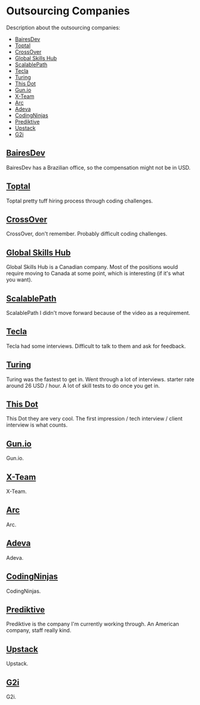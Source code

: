# Outsourcing Companies

Description about the outsourcing companies:

- [BairesDev](https://www.bairesdev.com/)
- [Toptal](https://www.toptal.com/)
- [CrossOver](https://www.crossover.com/)
- [Global Skills Hub](https://www.globalskills.io/)
- [ScalablePath](https://www.scalablepath.com/ )
- [Tecla](https://www.tecla.io/)
- [Turing](https://turing.com/)
- [This Dot](https://www.thisdot.co/)
- [Gun.io](https://www.gun.io/)
- [X-Team](https://x-team.com/)
- [Arc](https://arc.dev/)
- [Adeva](https://adevait.com/)
- [CodingNinjas](https://codingninjas.co/)
- [Prediktive](https://www.prediktive.com/)
- [Upstack](https://upstack.co/)
- [G2i](https://www.g2i.co/)

## [BairesDev](https://www.bairesdev.com/)

BairesDev has a Brazilian office, so the compensation might not be in USD.

## [Toptal](https://www.toptal.com/)

Toptal pretty tuff hiring process through coding challenges.

## [CrossOver](https://www.crossover.com/)

CrossOver, don't remember. Probably difficult coding challenges.

## [Global Skills Hub](https://www.globalskills.io/)

Global Skills Hub is a Canadian company. Most of the positions would require moving to Canada at some point, which is interesting (if it's what you want).

## [ScalablePath](https://www.scalablepath.com/ )

ScalablePath I didn't move forward because of the video as a requirement.

## [Tecla](https://www.tecla.io/)

Tecla had some interviews. Difficult to talk to them and ask for feedback.

## [Turing](https://turing.com/)

Turing was the fastest to get in. Went through a lot of interviews. starter rate around 26 USD / hour.
A lot of skill tests to do once you get in.

## [This Dot](https://www.thisdot.co/)

This Dot they are very cool. The first impression / tech interview / client interview is what counts.

## [Gun.io](https://www.gun.io/)

Gun.io.

## [X-Team](https://x-team.com/)

X-Team.

## [Arc](https://arc.dev/)

Arc.

## [Adeva](https://adevait.com/)

Adeva.

## [CodingNinjas](https://codingninjas.co/)

CodingNinjas.

## [Prediktive](https://www.prediktive.com/)

Prediktive is the company I'm currently working through. An American company, staff really kind.

## [Upstack](https://upstack.co/)

Upstack.

## [G2i](https://www.g2i.co/)

G2i.
